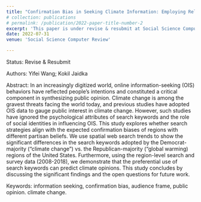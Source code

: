 ```yaml
---
title: "Confirmation Bias in Seeking Climate Information: Employing Relative Search Volume to Predict Partisan Climate Opinions"
# collection: publications
# permalink: /publication/2022-paper-title-number-2
excerpt: 'This paper is under revise & resubmit at Social Science Computer Review.'
date: 2022-07-31
venue: 'Social Science Computer Review'

---
```

Status:
Revise & Resubmit

Authors: 
Yifei Wang; Kokil Jaidka

Abstract: 
In an increasingly digitized world, online information-seeking (OIS) behaviors have reflected people’s intentions and constituted a critical component in synthesizing public opinion. Climate change is among the gravest threats facing the world today, and previous studies have adopted OIS data to gauge public interest in climate change. However, such studies have ignored the psychological attributes of search keywords and the role of social identities in influencing OIS. This study explores whether search strategies align with the expected confirmation biases of regions with different partisan beliefs. We use spatial web search trends to show the significant differences in the search keywords adopted by the Democrat-majority (“climate change”) vs. the Republican-majority (“global warming) regions of the United States. Furthermore, using the region-level search and survey data (2008-2018), we demonstrate that the preferential use of search keywords can predict climate opinions. This study concludes by discussing the significant findings and the open questions for future work.

Keywords: 
information seeking, confirmation bias, audience frame, public opinion. climate change.
